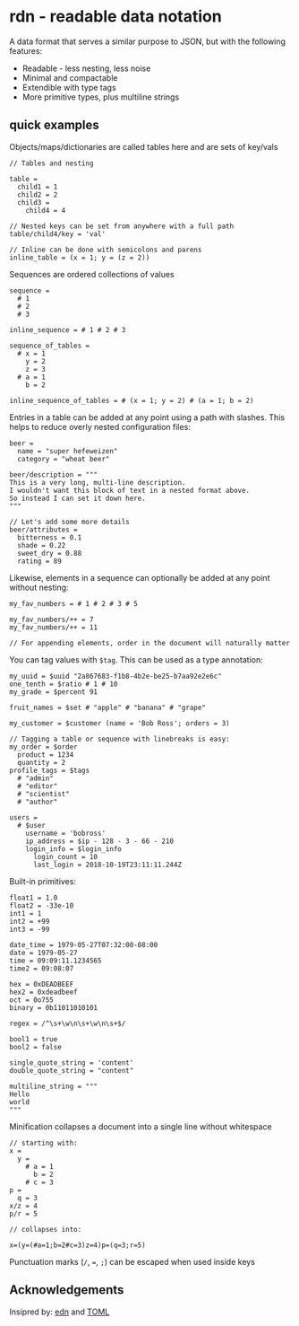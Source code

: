 # rdn - readable data notation

A data format that serves a similar purpose to JSON, but with the following features:

- Readable - less nesting, less noise
- Minimal and compactable
- Extendible with type tags
- More primitive types, plus multiline strings

## quick examples

Objects/maps/dictionaries are called tables here and are sets of key/vals

```
// Tables and nesting

table =
  child1 = 1
  child2 = 2
  child3 =
    child4 = 4

// Nested keys can be set from anywhere with a full path
table/child4/key = 'val'

// Inline can be done with semicolons and parens
inline_table = (x = 1; y = (z = 2))
```

Sequences are ordered collections of values

```
sequence = 
  # 1
  # 2
  # 3

inline_sequence = # 1 # 2 # 3

sequence_of_tables =
  # x = 1
    y = 2
    z = 3
  # a = 1
    b = 2

inline_sequence_of_tables = # (x = 1; y = 2) # (a = 1; b = 2)
```

Entries in a table can be added at any point using a path with slashes. This helps to reduce overly nested
configuration files:

```
beer =
  name = "super hefeweizen"
  category = "wheat beer"

beer/description = """
This is a very long, multi-line description.
I wouldn't want this block of text in a nested format above.
So instead I can set it down here.
"""

// Let's add some more details
beer/attributes =
  bitterness = 0.1
  shade = 0.22
  sweet_dry = 0.88
  rating = 89
```

Likewise, elements in a sequence can optionally be added at any point without nesting:

```
my_fav_numbers = # 1 # 2 # 3 # 5

my_fav_numbers/++ = 7
my_fav_numbers/++ = 11

// For appending elements, order in the document will naturally matter
```

You can tag values with `$tag`. This can be used as a type annotation:

```
my_uuid = $uuid "2a867683-f1b8-4b2e-be25-b7aa92e2e6c"
one_tenth = $ratio # 1 # 10
my_grade = $percent 91

fruit_names = $set # "apple" # "banana" # "grape"

my_customer = $customer (name = 'Bob Ross'; orders = 3)

// Tagging a table or sequence with linebreaks is easy:
my_order = $order
  product = 1234
  quantity = 2
profile_tags = $tags
  # "admin"
  # "editor"
  # "scientist"
  # "author"

users =
  # $user
    username = 'bobross'
    ip_address = $ip - 128 - 3 - 66 - 210
    login_info = $login_info
      login_count = 10
      last_login = 2018-10-19T23:11:11.244Z
```

Built-in primitives:

```
float1 = 1.0
float2 = -33e-10
int1 = 1
int2 = +99
int3 = -99

date_time = 1979-05-27T07:32:00-08:00
date = 1979-05-27
time = 09:09:11.1234565
time2 = 09:08:07

hex = 0xDEADBEEF
hex2 = 0xdeadbeef
oct = 0o755
binary = 0b11011010101

regex = /^\s+\w\n\s+\w\n\s+$/

bool1 = true
bool2 = false

single_quote_string = 'content'
double_quote_string = "content"

multiline_string = """
Hello
world
"""
```

Minification collapses a document into a single line without whitespace

```
// starting with:
x =
  y =
    # a = 1
      b = 2
    # c = 3
p =
  q = 3
x/z = 4
p/r = 5

// collapses into:

x=(y=(#a=1;b=2#c=3)z=4)p=(q=3;r=5)
```

Punctuation marks (`/`, `=`, `;`) can be escaped when used inside keys

## Acknowledgements

Insipred by: [edn](https://github.com/edn-format/edn) and [TOML](https://github.com/toml-lang/toml)
